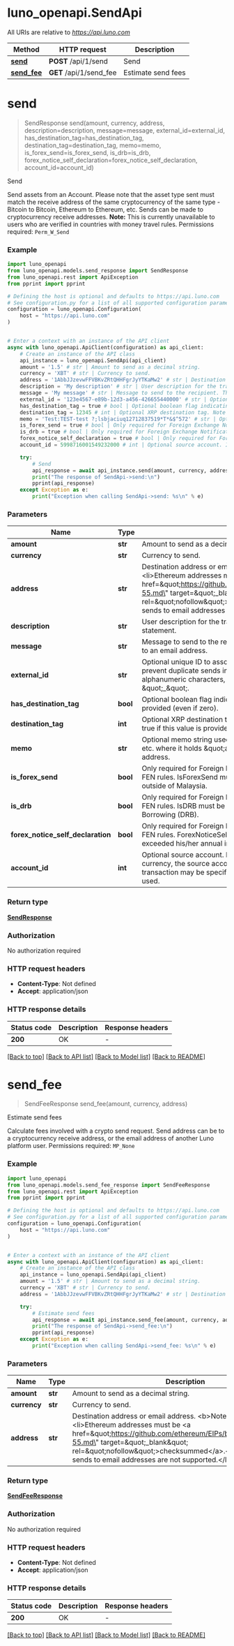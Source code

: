 # luno_openapi.SendApi

All URIs are relative to *https://api.luno.com*

Method | HTTP request | Description
------------- | ------------- | -------------
[**send**](SendApi.md#send) | **POST** /api/1/send | Send
[**send_fee**](SendApi.md#send_fee) | **GET** /api/1/send_fee | Estimate send fees


# **send**
> SendResponse send(amount, currency, address, description=description, message=message, external_id=external_id, has_destination_tag=has_destination_tag, destination_tag=destination_tag, memo=memo, is_forex_send=is_forex_send, is_drb=is_drb, forex_notice_self_declaration=forex_notice_self_declaration, account_id=account_id)

Send

Send assets from an Account. Please note that the asset type sent must match the receive address of the same cryptocurrency of the same type - Bitcoin to Bitcoin, Ethereum to Ethereum, etc.  Sends can be made to cryptocurrency receive addresses.  <b>Note:</b> This is currently unavailable to users who are verified in countries with money travel rules.  Permissions required: <code>Perm_W_Send</code>

### Example


```python
import luno_openapi
from luno_openapi.models.send_response import SendResponse
from luno_openapi.rest import ApiException
from pprint import pprint

# Defining the host is optional and defaults to https://api.luno.com
# See configuration.py for a list of all supported configuration parameters.
configuration = luno_openapi.Configuration(
    host = "https://api.luno.com"
)


# Enter a context with an instance of the API client
async with luno_openapi.ApiClient(configuration) as api_client:
    # Create an instance of the API class
    api_instance = luno_openapi.SendApi(api_client)
    amount = '1.5' # str | Amount to send as a decimal string.
    currency = 'XBT' # str | Currency to send.
    address = '1AbbJJzevwFFVBKvZRtQHHFgrJyYTKaMw2' # str | Destination address or email address.  <b>Note</b>: <ul> <li>Ethereum addresses must be <a href=\"https://github.com/ethereum/EIPs/blob/master/EIPS/eip-55.md\" target=\"_blank\" rel=\"nofollow\">checksummed</a>.</li> <li>Ethereum sends to email addresses are not supported.</li> </ul>
    description = 'My description' # str | User description for the transaction to record on the account statement. (optional)
    message = 'My message' # str | Message to send to the recipient. This is only relevant when sending to an email address. (optional)
    external_id = '123e4567-e89b-12d3-a456-426655440000' # str | Optional unique ID to associate with this withdrawal. Useful to prevent duplicate sends in case of failure. This supports all alphanumeric characters, as well as \"-\" and \"_\". (optional)
    has_destination_tag = true # bool | Optional boolean flag indicating that a XRP destination tag is provided (even if zero). (optional)
    destination_tag = 12345 # int | Optional XRP destination tag. Note that HasDestinationTag must be true if this value is provided. (optional)
    memo = 'Test:TEST-test ?;lsbjaciuq12712837519*T*&$^572' # str | Optional memo string used to provide account information for ATOM, etc. where it holds \"account\" information for a generic address. (optional)
    is_forex_send = true # bool | Only required for Foreign Exchange Notification under the Malaysia FEN rules. IsForexSend must be true if sending to an address hosted outside of Malaysia. (optional)
    is_drb = true # bool | Only required for Foreign Exchange Notification under the Malaysia FEN rules. IsDRB must be true if the user has Domestic Ringgit Borrowing (DRB). (optional)
    forex_notice_self_declaration = true # bool | Only required for Foreign Exchange Notification under the Malaysia FEN rules. ForexNoticeSelfDeclaration must be true if the user has exceeded his/her annual investment limit in foreign currency assets. (optional)
    account_id = 5998716001549232000 # int | Optional source account. In case of multiple accounts for a single currency, the source account that will provide the funds for the transaction may be specified. If omitted, the default account will be used. (optional)

    try:
        # Send
        api_response = await api_instance.send(amount, currency, address, description=description, message=message, external_id=external_id, has_destination_tag=has_destination_tag, destination_tag=destination_tag, memo=memo, is_forex_send=is_forex_send, is_drb=is_drb, forex_notice_self_declaration=forex_notice_self_declaration, account_id=account_id)
        print("The response of SendApi->send:\n")
        pprint(api_response)
    except Exception as e:
        print("Exception when calling SendApi->send: %s\n" % e)
```



### Parameters


Name | Type | Description  | Notes
------------- | ------------- | ------------- | -------------
 **amount** | **str**| Amount to send as a decimal string. | 
 **currency** | **str**| Currency to send. | 
 **address** | **str**| Destination address or email address.  &lt;b&gt;Note&lt;/b&gt;: &lt;ul&gt; &lt;li&gt;Ethereum addresses must be &lt;a href&#x3D;\&quot;https://github.com/ethereum/EIPs/blob/master/EIPS/eip-55.md\&quot; target&#x3D;\&quot;_blank\&quot; rel&#x3D;\&quot;nofollow\&quot;&gt;checksummed&lt;/a&gt;.&lt;/li&gt; &lt;li&gt;Ethereum sends to email addresses are not supported.&lt;/li&gt; &lt;/ul&gt; | 
 **description** | **str**| User description for the transaction to record on the account statement. | [optional] 
 **message** | **str**| Message to send to the recipient. This is only relevant when sending to an email address. | [optional] 
 **external_id** | **str**| Optional unique ID to associate with this withdrawal. Useful to prevent duplicate sends in case of failure. This supports all alphanumeric characters, as well as \&quot;-\&quot; and \&quot;_\&quot;. | [optional] 
 **has_destination_tag** | **bool**| Optional boolean flag indicating that a XRP destination tag is provided (even if zero). | [optional] 
 **destination_tag** | **int**| Optional XRP destination tag. Note that HasDestinationTag must be true if this value is provided. | [optional] 
 **memo** | **str**| Optional memo string used to provide account information for ATOM, etc. where it holds \&quot;account\&quot; information for a generic address. | [optional] 
 **is_forex_send** | **bool**| Only required for Foreign Exchange Notification under the Malaysia FEN rules. IsForexSend must be true if sending to an address hosted outside of Malaysia. | [optional] 
 **is_drb** | **bool**| Only required for Foreign Exchange Notification under the Malaysia FEN rules. IsDRB must be true if the user has Domestic Ringgit Borrowing (DRB). | [optional] 
 **forex_notice_self_declaration** | **bool**| Only required for Foreign Exchange Notification under the Malaysia FEN rules. ForexNoticeSelfDeclaration must be true if the user has exceeded his/her annual investment limit in foreign currency assets. | [optional] 
 **account_id** | **int**| Optional source account. In case of multiple accounts for a single currency, the source account that will provide the funds for the transaction may be specified. If omitted, the default account will be used. | [optional] 

### Return type

[**SendResponse**](SendResponse.md)

### Authorization

No authorization required

### HTTP request headers

 - **Content-Type**: Not defined
 - **Accept**: application/json

### HTTP response details

| Status code | Description | Response headers |
|-------------|-------------|------------------|
**200** | OK |  -  |

[[Back to top]](#) [[Back to API list]](../README.md#documentation-for-api-endpoints) [[Back to Model list]](../README.md#documentation-for-models) [[Back to README]](../README.md)

# **send_fee**
> SendFeeResponse send_fee(amount, currency, address)

Estimate send fees

Calculate fees involved with a crypto send request.  Send address can be to a cryptocurrency receive address, or the email address of another Luno platform user.  Permissions required: <code>MP_None</code>

### Example


```python
import luno_openapi
from luno_openapi.models.send_fee_response import SendFeeResponse
from luno_openapi.rest import ApiException
from pprint import pprint

# Defining the host is optional and defaults to https://api.luno.com
# See configuration.py for a list of all supported configuration parameters.
configuration = luno_openapi.Configuration(
    host = "https://api.luno.com"
)


# Enter a context with an instance of the API client
async with luno_openapi.ApiClient(configuration) as api_client:
    # Create an instance of the API class
    api_instance = luno_openapi.SendApi(api_client)
    amount = '1.5' # str | Amount to send as a decimal string.
    currency = 'XBT' # str | Currency to send.
    address = '1AbbJJzevwFFVBKvZRtQHHFgrJyYTKaMw2' # str | Destination address or email address.  <b>Note</b>: <ul> <li>Ethereum addresses must be <a href=\"https://github.com/ethereum/EIPs/blob/master/EIPS/eip-55.md\" target=\"_blank\" rel=\"nofollow\">checksummed</a>.</li> <li>Ethereum sends to email addresses are not supported.</li> </ul>

    try:
        # Estimate send fees
        api_response = await api_instance.send_fee(amount, currency, address)
        print("The response of SendApi->send_fee:\n")
        pprint(api_response)
    except Exception as e:
        print("Exception when calling SendApi->send_fee: %s\n" % e)
```



### Parameters


Name | Type | Description  | Notes
------------- | ------------- | ------------- | -------------
 **amount** | **str**| Amount to send as a decimal string. | 
 **currency** | **str**| Currency to send. | 
 **address** | **str**| Destination address or email address.  &lt;b&gt;Note&lt;/b&gt;: &lt;ul&gt; &lt;li&gt;Ethereum addresses must be &lt;a href&#x3D;\&quot;https://github.com/ethereum/EIPs/blob/master/EIPS/eip-55.md\&quot; target&#x3D;\&quot;_blank\&quot; rel&#x3D;\&quot;nofollow\&quot;&gt;checksummed&lt;/a&gt;.&lt;/li&gt; &lt;li&gt;Ethereum sends to email addresses are not supported.&lt;/li&gt; &lt;/ul&gt; | 

### Return type

[**SendFeeResponse**](SendFeeResponse.md)

### Authorization

No authorization required

### HTTP request headers

 - **Content-Type**: Not defined
 - **Accept**: application/json

### HTTP response details

| Status code | Description | Response headers |
|-------------|-------------|------------------|
**200** | OK |  -  |

[[Back to top]](#) [[Back to API list]](../README.md#documentation-for-api-endpoints) [[Back to Model list]](../README.md#documentation-for-models) [[Back to README]](../README.md)

